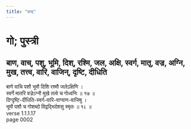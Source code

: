 ```yaml
---
title: "वाच्"
---
```


# गो; पुस्त्री
## बाण, वाच्, पशु, भूमि, दिश्, रश्मि, जल, अक्षि, स्वर्ग, मातृ, वज्र, अग्नि, मुख, तत्त्व, वारि, वाजिन्, दृष्टि, दीधिति
बाणे वाचि पशौ भूमौ दिशि रश्मौ जलेऽक्षिणि ।<br />स्वर्गे मातरि वज्रेऽग्नौ मुखे तत्वे च गोध्वनिः ॥ १७ ॥<br />दिग्दृष्टि-दीधिति-स्वर्ग-वारि-वाग्वाण-वाजिषु ।<br />भूमौ पशौ च गोशब्दो विद्वद्भिर्दशसु स्मृतः ॥ १८ ॥<br />verse 1.1.1.17<br />page 0002

